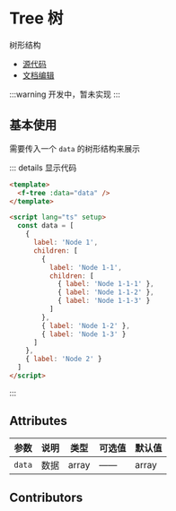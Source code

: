 # Tree 树

树形结构

- [源代码](https://github.com/FightingDesign/fighting-design/tree/master/packages/design/tree)
- [文档编辑](https://github.com/FightingDesign/fighting-design/blob/master/docs/docs/components/tree.md)

:::warning
开发中，暂未实现
:::

## 基本使用

需要传入一个 `data` 的树形结构来展示

<f-tree :data="data" />

::: details 显示代码

```html
<template>
  <f-tree :data="data" />
</template>

<script lang="ts" setup>
  const data = [
    {
      label: 'Node 1',
      children: [
        {
          label: 'Node 1-1',
          children: [
            { label: 'Node 1-1-1' },
            { label: 'Node 1-1-2' },
            { label: 'Node 1-1-3' }
          ]
        },
        { label: 'Node 1-2' },
        { label: 'Node 1-3' }
      ]
    },
    { label: 'Node 2' }
  ]
</script>
```

:::

## Attributes

| 参数   | 说明 | 类型  | 可选值 | 默认值 |
| ------ | ---- | ----- | ------ | ------ |
| `data` | 数据 | array | ——     | array  |

## Contributors

<a href="https://github.com/Tyh2001" target="_blank">
  <f-avatar round src="https://avatars.githubusercontent.com/u/73180970?v=4" />
</a>
